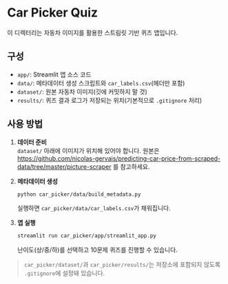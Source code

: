 # Car Picker Quiz

이 디렉터리는 자동차 이미지를 활용한 스트림릿 기반 퀴즈 앱입니다.

## 구성

- `app/`: Streamlit 앱 소스 코드
- `data/`: 메타데이터 생성 스크립트와 `car_labels.csv`(헤더만 포함)
- `dataset/`: 원본 자동차 이미지(깃에 커밋하지 말 것)
- `results/`: 퀴즈 결과 로그가 저장되는 위치(기본적으로 `.gitignore` 처리)

## 사용 방법

1. **데이터 준비**  
   `dataset/` 아래에 이미지가 위치해 있어야 합니다. 원본은  
   <https://github.com/nicolas-gervais/predicting-car-price-from-scraped-data/tree/master/picture-scraper>
   를 참고하세요.

2. **메타데이터 생성**  
   ```bash
   python car_picker/data/build_metadata.py
   ```
   실행하면 `car_picker/data/car_labels.csv`가 채워집니다.

3. **앱 실행**  
   ```bash
   streamlit run car_picker/app/streamlit_app.py
   ```
   난이도(상/중/하)를 선택하고 10문제 퀴즈를 진행할 수 있습니다.

> `car_picker/dataset/`과 `car_picker/results/`는 저장소에 포함되지 않도록 `.gitignore`에 설정돼 있습니다.
